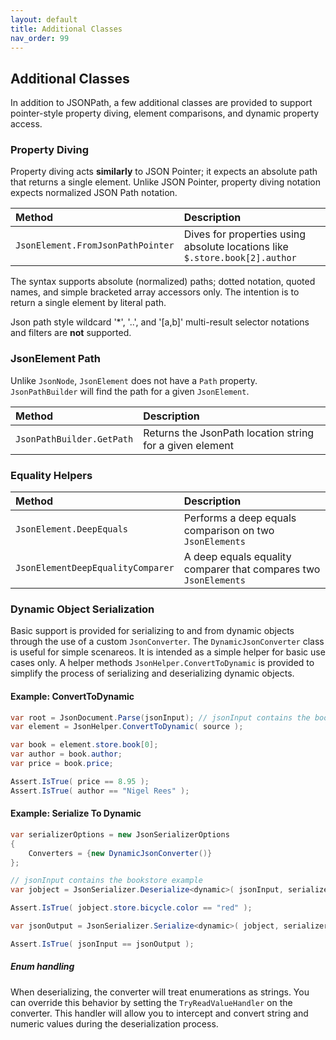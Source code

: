```yaml
---
layout: default
title: Additional Classes
nav_order: 99
---
```


## Additional Classes

In addition to JSONPath, a few additional classes are provided to support pointer-style
property diving, element comparisons, and dynamic property access.

### Property Diving

Property diving acts **similarly** to JSON Pointer; it expects an absolute path that returns a single element.
Unlike JSON Pointer, property diving notation expects normalized JSON Path notation. 

| Method                             | Description
|:-----------------------------------|:-----------
| `JsonElement.FromJsonPathPointer`  | Dives for properties using absolute locations like `$.store.book[2].author`

The syntax supports absolute (normalized) paths; dotted notation, quoted names, and simple bracketed array accessors only.
The intention is to return a single element by literal path.

Json path style wildcard '*', '..', and '[a,b]' multi-result selector notations and filters are **not** supported.


### JsonElement Path

Unlike `JsonNode`, `JsonElement` does not have a `Path` property. `JsonPathBuilder` will find the path
for a given `JsonElement`.

| Method                     | Description
|:---------------------------|:-----------
| `JsonPathBuilder.GetPath`  | Returns the JsonPath location string for a given element

### Equality Helpers

| Method                             | Description
|:-----------------------------------|:-----------
| `JsonElement.DeepEquals`           | Performs a deep equals comparison on two `JsonElements`
| `JsonElementDeepEqualityComparer`  | A deep equals equality comparer that compares two `JsonElements`

### Dynamic Object Serialization

Basic support is provided for serializing to and from dynamic objects through the use of a custom `JsonConverter`.
The `DynamicJsonConverter` class is useful for simple scenareos. It is intended as a simple helper for 
basic use cases only. A helper methods `JsonHelper.ConvertToDynamic` is provided to simplify the process of 
serializing and deserializing dynamic objects.

#### Example: ConvertToDynamic

```csharp
var root = JsonDocument.Parse(jsonInput); // jsonInput contains the bookstore example
var element = JsonHelper.ConvertToDynamic( source );

var book = element.store.book[0];
var author = book.author;
var price = book.price;

Assert.IsTrue( price == 8.95 );
Assert.IsTrue( author == "Nigel Rees" );
```

#### Example: Serialize To Dynamic

```csharp
var serializerOptions = new JsonSerializerOptions
{
    Converters = {new DynamicJsonConverter()}
};

// jsonInput contains the bookstore example
var jobject = JsonSerializer.Deserialize<dynamic>( jsonInput, serializerOptions);

Assert.IsTrue( jobject.store.bicycle.color == "red" );

var jsonOutput = JsonSerializer.Serialize<dynamic>( jobject, serializerOptions ) as string;

Assert.IsTrue( jsonInput == jsonOutput );
```

##### Enum handling

When deserializing, the converter will treat enumerations as strings. You can override this behavior by setting 
the `TryReadValueHandler` on the converter. This handler will allow you to intercept and convert string and
numeric values during the deserialization process.
